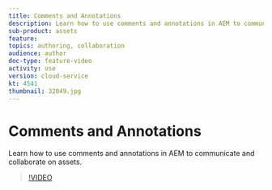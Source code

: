 ```yaml
---
title: Comments and Annotations
description: Learn how to use comments and annotations in AEM to communicate and collaborate on assets.
sub-product: assets
feature: 
topics: authoring, collaboration
audience: author
doc-type: feature-video
activity: use
version: cloud-service
kt: 4541
thumbnail: 32049.jpg
---
```


# Comments and Annotations

Learn how to use comments and annotations in AEM to communicate and collaborate on assets.

>[!VIDEO](https://video.tv.adobe.com/v/32049/?quality=12&learn=on&hidetitle=true)